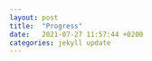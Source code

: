 ```yaml
---
layout: post
title:  "Progress"
date:   2021-07-27 11:57:44 +0200
categories: jekyll update
---
```



